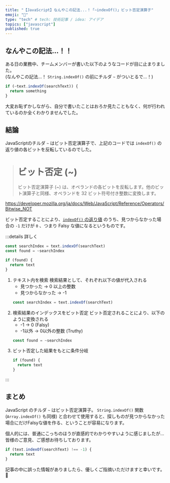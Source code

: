 ```yaml
---
title: "【JavaScript】なんやこの記法...！「~indexOf()」ビット否定演算子"
emoji: "🐍"
type: "tech" # tech: 技術記事 / idea: アイデア
topics: ["javascript"]
published: true
---
```


## なんやこの記法...！！
ある日の業務中、チームメンバーが書いた以下のようなコードが目に止まりました。  
(なんやこの記法...！ `String.indexOf()` の前にチルダ `~` がついとるで...！)

```javascript
if (~text.indexOf(searchText)) {
  return something
}
```

大変お恥ずかしながら、自分で書いたことはおろか見たこともなく、何が行われているのか全くわかりませんでした。

## 結論
JavaScriptのチルダ `~` はビット否定演算子で、上記のコードでは `indexOf()` の返り値の各ビットを反転しているのでした。

> # ビット否定 (~)
> ビット否定演算子 (~) は、オペランドの各ビットを反転します。他のビット演算子と同様、オペランドを 32 ビット符号付き整数に変換します。

https://developer.mozilla.org/ja/docs/Web/JavaScript/Reference/Operators/Bitwise_NOT

ビット否定することにより、[`indexOf()` の返り値](https://developer.mozilla.org/ja/docs/Web/JavaScript/Reference/Global_Objects/String/indexOf#%E8%BF%94%E5%80%A4) のうち、見つからなかった場合の `-1` だけが `0` 、つまり Falsy な値になるというものです。

:::details 詳しく

```javascript
const searchIndex = text.indexOf(searchText)
const found = ~searchIndex

if (found) {
  return text
}
```

1. テキスト内を検索
    検索結果として、それぞれ以下の値が代入される
    - 見つかった → 0 以上の整数
    - 見つからなかった → -1
    ```javascript
    const searchIndex = text.indexOf(searchText) 
    ```
2. 検索結果のインデックスをビット否定
    ビット否定されることにより、以下のように変換される
    - -1 → 0 (Falsy)
    - -1以外 → 0以外の整数 (Truthy)
    ```javascript
    const found = ~searchIndex
    ```
3. ビット否定した結果をもとに条件分岐
    ```javascript
    if (found) {
      return text
    }
    ```

:::

## まとめ
JavaScript のチルダ `~` はビット否定演算子。
`String.indexOf()` 関数 (`Array.indexOf()` も同様) と合わせて使用すると、探しものが見つからなかった場合にだけFalsyな値を作る、ということが容易になります。

個人的には、普通にこっちのほうが直感的でわかりやすいように感じましたが...
皆様のご意見、ご感想お待ちしております。
```javascript
if (text.indexOf(searchText) !== -1) {
  return text
}
```

記事の中に誤った情報がありましたら、優しくご指摘いただけますと幸いです。🙇
